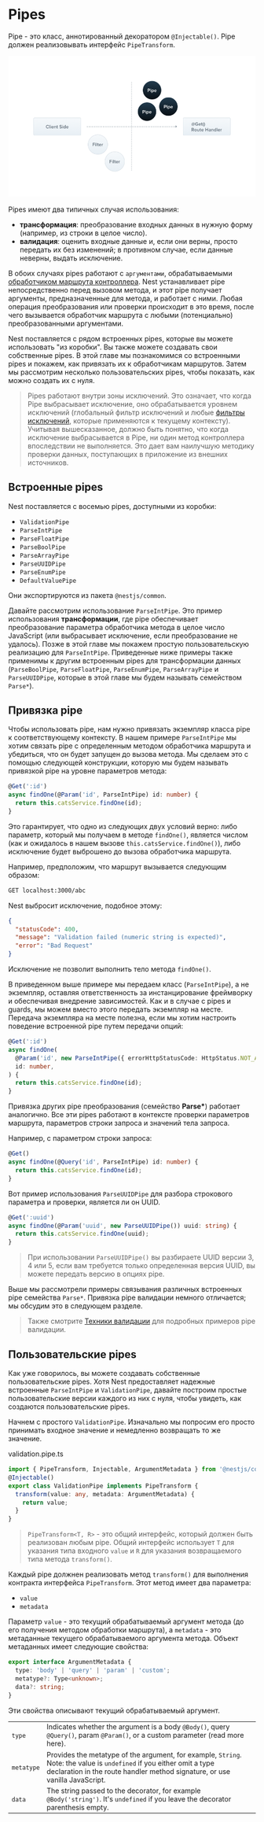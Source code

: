 # Pipes

Pipe - это класс, аннотированный декоратором `@Injectable()`. Pipe должен реализовывать интерфейс `PipeTransform`.

<img src="/Pipe_1.png" />

Pipes имеют два типичных случая использования:

- **трансформация**: преобразование входных данных в нужную форму (например, из строки в целое число).
- **валидация**: оценить входные данные и, если они верны, просто передать их без изменений; в противном случае, 
  если данные неверны, выдать исключение.

В обоих случаях pipes работают с `аргументами`, обрабатываемыми [обработчиком маршрута контроллера](/guide/controllers.html#параметры-маршрута). 
Nest устанавливает pipe непосредственно перед вызовом метода, и этот pipe получает аргументы, предназначенные для 
метода, и работает с ними. Любая операция преобразования или проверки происходит в это время, после чего вызывается 
обработчик маршрута с любыми (потенциально) преобразованными аргументами.

Nest поставляется с рядом встроенных pipes, которые вы можете использовать "из коробки". Вы также можете создавать свои 
собственные pipes. В этой главе мы познакомимся со встроенными pipes и покажем, как привязать их к обработчикам 
маршрутов. Затем мы рассмотрим несколько пользовательских pipes, чтобы показать, как можно создать их с нуля.

> Pipes работают внутри зоны исключений. Это означает, что когда Pipe выбрасывает исключение, оно обрабатывается уровнем 
> исключений (глобальный фильтр исключений и любые [фильтры исключений](/guide/exception-filters.html), которые применяются 
> к текущему контексту). Учитывая вышесказанное, должно быть понятно, что когда исключение выбрасывается в Pipe, 
> ни один метод контроллера впоследствии не выполняется. Это дает вам наилучшую методику проверки данных, поступающих 
> в приложение из внешних источников.

## Встроенные pipes

Nest поставляется с восемью pipes, доступными из коробки:

- `ValidationPipe`
- `ParseIntPipe`
- `ParseFloatPipe`
- `ParseBoolPipe`
- `ParseArrayPipe`
- `ParseUUIDPipe`
- `ParseEnumPipe`
- `DefaultValuePipe`

Они экспортируются из пакета `@nestjs/common`.

Давайте рассмотрим использование `ParseIntPipe`. Это пример использования **трансформации**, где pipe обеспечивает 
преобразование параметра обработчика метода в целое число JavaScript (или выбрасывает исключение, если преобразование 
не удалось). Позже в этой главе мы покажем простую пользовательскую реализацию для `ParseIntPipe`. Приведенные ниже 
примеры также применимы к другим встроенным pipes для трансформации данных (`ParseBoolPipe`, `ParseFloatPipe`, 
`ParseEnumPipe`, `ParseArrayPipe` и `ParseUUIDPipe`, которые в этой главе мы будем называть семейством `Parse*`).

## Привязка pipe

Чтобы использовать pipe, нам нужно привязать экземпляр класса pipe к соответствующему контексту. 
В нашем примере `ParseIntPipe` мы хотим связать pipe с определенным методом обработчика маршрута и убедиться, 
что он будет запущен до вызова метода. Мы сделаем это с помощью следующей конструкции, которую мы будем 
называть привязкой pipe на уровне параметров метода:

```typescript
@Get(':id')
async findOne(@Param('id', ParseIntPipe) id: number) {
  return this.catsService.findOne(id);
}
```

Это гарантирует, что одно из следующих двух условий верно: либо параметр, который мы получаем в методе `findOne()`, 
является числом (как и ожидалось в нашем вызове `this.catsService.findOne()`), либо исключение будет выброшено 
до вызова обработчика маршрута.

Например, предположим, что маршрут вызывается следующим образом:

```bash
GET localhost:3000/abc
```

Nest выбросит исключение, подобное этому:

```json
{
  "statusCode": 400,
  "message": "Validation failed (numeric string is expected)",
  "error": "Bad Request"
}
```

Исключение не позволит выполнить тело метода `findOne()`.

В приведенном выше примере мы передаем класс (`ParseIntPipe`), а не экземпляр, оставляя ответственность 
за инстанцирование фреймворку и обеспечивая внедрение зависимостей. Как и в случае с pipes и guards, 
мы можем вместо этого передать экземпляр на месте. Передача экземпляра на месте полезна, если мы хотим настроить 
поведение встроенной pipe путем передачи опций:

```typescript
@Get(':id')
async findOne(
  @Param('id', new ParseIntPipe({ errorHttpStatusCode: HttpStatus.NOT_ACCEPTABLE }))
  id: number,
) {
  return this.catsService.findOne(id);
}
```

Привязка других pipe преобразования (семейство **Parse\***) работает аналогично. Все эти pipes работают 
в контексте проверки параметров маршрута, параметров строки запроса и значений тела запроса.

Например, с параметром строки запроса:

```typescript
@Get()
async findOne(@Query('id', ParseIntPipe) id: number) {
  return this.catsService.findOne(id);
}
```

Вот пример использования `ParseUUIDPipe` для разбора строкового параметра и проверки, является ли он UUID.

```typescript
@Get(':uuid')
async findOne(@Param('uuid', new ParseUUIDPipe()) uuid: string) {
  return this.catsService.findOne(uuid);
}
```

> При использовании `ParseUUIDPipe()` вы разбираете UUID версии 3, 4 или 5, если вам требуется только определенная 
> версия UUID, вы можете передать версию в опциях pipe.

Выше мы рассмотрели примеры связывания различных встроенных pipe семейства `Parse*`. Привязка pipe валидации 
немного отличается; мы обсудим это в следующем разделе.

> Также смотрите [Техники валидации](/guide/techniques/validation) для подробных примеров pipe валидации.

## Пользовательские pipes

Как уже говорилось, вы можете создавать собственные пользовательские pipes. Хотя Nest предоставляет надежные 
встроенные `ParseIntPipe` и `ValidationPipe`, давайте построим простые пользовательские версии каждого из них с нуля, 
чтобы увидеть, как создаются пользовательские pipes.

Начнем с простого `ValidationPipe`. Изначально мы попросим его просто принимать входное значение и немедленно 
возвращать то же значение.

<div class="filename">validation.pipe.ts</div>

```typescript
import { PipeTransform, Injectable, ArgumentMetadata } from '@nestjs/common';
@Injectable()
export class ValidationPipe implements PipeTransform {
  transform(value: any, metadata: ArgumentMetadata) {
    return value;
  }
}
```
> `PipeTransform<T, R>` - это общий интерфейс, который должен быть реализован любым pipe. Общий интерфейс использует `T` 
> для указания типа входного `value` и `R` для указания возвращаемого типа метода `transform()`.

Каждый pipe должнен реализовать метод `transform()` для выполнения контракта интерфейса `PipeTransform`. Этот метод 
имеет два параметра:

- `value`
- `metadata`

Параметр `value` - это текущий обрабатываемый аргумент метода (до его получения методом обработки маршрута), 
а `metadata` - это метаданные текущего обрабатываемого аргумента метода. Объект метаданных имеет следующие свойства:

```typescript
export interface ArgumentMetadata {
  type: 'body' | 'query' | 'param' | 'custom';
  metatype?: Type<unknown>;
  data?: string;
}
```
Эти свойства описывают текущий обрабатываемый аргумент.

<table>
  <tr>
    <td>
      <code>type</code>
    </td>
    <td>Indicates whether the argument is a body
      <code>@Body()</code>, query
      <code>@Query()</code>, param
      <code>@Param()</code>, or a custom parameter (read more
      <a routerLink="/custom-decorators">here</a>).</td>
  </tr>
  <tr>
    <td>
      <code>metatype</code>
    </td>
    <td>
      Provides the metatype of the argument, for example,
      <code>String</code>. Note: the value is
      <code>undefined</code> if you either omit a type declaration in the route handler method signature, or use vanilla JavaScript.
    </td>
  </tr>
  <tr>
    <td>
      <code>data</code>
    </td>
    <td>The string passed to the decorator, for example
      <code>@Body('string')</code>. It's
      <code>undefined</code> if you leave the decorator parenthesis empty.</td>
  </tr>
</table>